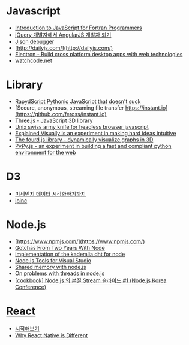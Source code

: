 Javascript
==========
* [Introduction to JavaScript for Fortran Programmers](http://www.see.ed.ac.uk/~jwp/MSO/newMSO/lab/JS/)
* [jQuery 개발자에서 AngularJS 개발자 되기](http://www.slideshare.net/haibane84/xeconphpfest-2014-angularjs?ref=http://feedly.com/i/subscription/feed/http://feeds.feedburner.com/Bloter)
* [Jison debugger](http://nolanlawson.github.io/jison-debugger/)
* [http://dailyjs.com/](http://dailyjs.com/)
* [Electron - Build cross platform desktop apps with web technologies](http://electron.atom.io/)
* [watchcode.net](https://sub.watchmecode.net/)

# Library
* [RapydScript Pythonic JavaScript that doesn't suck](http://www.rapydscript.com/)
* [Secure, anonymous, streaming file transfer https://instant.io](https://github.com/feross/instant.io)
* [Three.js - JavaScript 3D library](http://threejs.org/)
* [Unix swiss army knife for headless browser javascript](https://github.com/sotownsend/BooJS)
* [Explained Visually is an experiment in making hard ideas intuitive](https://github.com/vicapow/explained-visually)
* [The fourd.js library - dynamically visualize graphs in 3D](http://lowrekey.github.io/fourd.js/)
* [PyPy.js - an experiment in building a fast and compliant python environment for the web](http://pypyjs.org/)

# D3
* [미세먼지 데이터 시각화하기까지](http://www.bloter.net/archives/225455)
* [joinc](http://www.joinc.co.kr/modules/moniwiki/wiki.php/Site/D3)

# Node.js
* [https://www.npmjs.com/](https://www.npmjs.com/)
* [Gotchas From Two Years With Node](https://segment.com/blog/gotchas-from-two-years-of-node/)
* [implementation of the kademlia dht for node](https://github.com/gordonwritescode/kad)
* [Node.js Tools for Visual Studio](https://github.com/Microsoft/nodejstools)
* [Shared memory with node.js](http://blog.varunajayasiri.com/shared-memory-with-nodejs)
* [On problems with threads in node.js](http://www.future-processing.pl/blog/on-problems-with-threads-in-node-js/)
* [[cookbook] Node.js 의 본질 Stream 슬라이드 #1 (Node.js Korea Conference)](http://nodeqa.com/nodejs_ref/60)

# [React](http://reactkr.github.io/react)
* [시작해보기](http://reactkr.github.io/react/docs/getting-started-ko-KR.html)
* [Why React Native is Different](http://jlongster.com/Why-React-Native-is-Different)